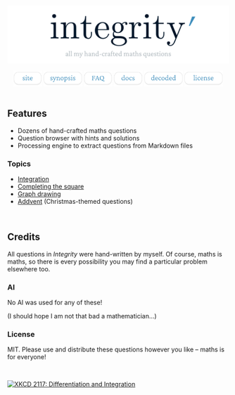 ![integrity’](assets/integrity-banner.png)

<div align="center">

<a href="https://sup2point0.github.io/integrity">
  <img height="36px" alt="site" src="assets/links/site.png"></a>
<a href="synopsis.md">
  <img height="36px" alt="synopsis" src="assets/links/synopsis.png"></a>
<a href="faq.md">
  <img height="36px" alt="site" src="assets/links/faq.png"></a>
<a href="docs/">
  <img height="36px" alt="site" src="assets/links/docs.png"></a>
<a href="edu.md">
  <img height="36px" alt="decoded" src="assets/links/decoded.png"></a>
<a href="https://sup2point0.github.io/integrity/info/license">
  <img height="36px" alt="site" src="assets/links/license.png"></a>

</div>


<br>


## Features

- Dozens of hand-crafted maths questions
- Question browser with hints and solutions
- Processing engine to extract questions from Markdown files

### Topics
- [Integration](https://sup2point0.github.io/integrity/integrals)
- [Completing the square](https://sup2point0.github.io/complete-square)
- [Graph drawing](https://sup2point0.github.io/graphs)
- [Addvent](https://sup2point0.github.io/addvent) (Christmas-themed questions)


<br>


## Credits

All questions in *Integrity* were hand-written by myself. Of course, maths is maths, so there is every possibility you may find a particular problem elsewhere too.

### AI
No AI was used for any of these!

(I should hope I am not that bad a mathematician...)

### License
MIT. Please use and distribute these questions however you like – maths is for everyone!


<br>


[![XKCD 2117: Differentiation and Integration](https://imgs.xkcd.com/comics/differentiation_and_integration.png)](https://xkcd.com/2117)


<br>
